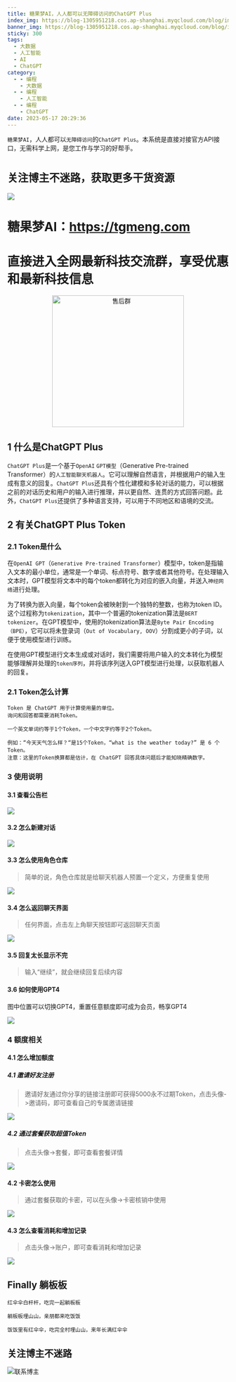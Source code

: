 ```yaml
---
title: 糖果梦AI，人人都可以无障碍访问的ChatGPT Plus
index_img: https://blog-1305951218.cos.ap-shanghai.myqcloud.com/blog/image/articleBg/1(145).jpg
banner_img: https://blog-1305951218.cos.ap-shanghai.myqcloud.com/blog/image/articleBg/1(145).jpg
sticky: 300
tags:
  - 大数据
  - 人工智能
  - AI
  - ChatGPT
category:
  - - 编程
    - 大数据
  - - 编程
    - 人工智能
  - - 编程
    - ChatGPT
date: 2023-05-17 20:29:36
---
```


`糖果梦AI`，人人都可以`无障碍访问`的`ChatGPT Plus`。本系统是直接对接官方API接口，无需科学上网，是您工作与学习的好帮手。

<!-- more -->

# `关注博主不迷路，获取更多干货资源`

![](https://github-edu-student-id-card-basic-1305951218.cos.ap-shanghai.myqcloud.com/shouhou.jpg)

# 糖果梦AI：https://tgmeng.com
# 直接进入全网最新科技交流群，享受优惠和最新科技信息

<div align="center">   <img width="300" height="300" src="https://github-edu-student-id-card-basic-1305951218.cos.ap-shanghai.myqcloud.com/shouhou.jpg" alt="售后群"> </div>

## 1 什么是ChatGPT Plus

`ChatGPT Plus`是一个基于`OpenAI` `GPT模型`（Generative Pre-trained Transformer）的`人工智能聊天机器人`。它可以理解自然语言，并根据用户的输入生成有意义的回复。`ChatGPT Plus`还具有个性化建模和多轮对话的能力，可以根据之前的对话历史和用户的输入进行推理，并以更自然、连贯的方式回答问题。此外，`ChatGPT Plus`还提供了多种语言支持，可以用于不同地区和语境的交流。

## 2 有关ChatGPT Plus Token

### 2.1 Token是什么

在`OpenAI GPT`（`Generative Pre-trained Transformer`）模型中，token是指输入文本的最小单位，通常是一个单词、标点符号、数字或者其他符号。在处理输入文本时，GPT模型将文本中的每个token都转化为对应的嵌入向量，并送入`神经网络`进行处理。

为了转换为嵌入向量，每个token会被映射到一个独特的整数，也称为token ID。这个过程称为`tokenization`，其中一个普遍的tokenization算法是`BERT tokenizer`。在GPT模型中，使用的tokenization算法是`Byte Pair Encoding （BPE）`，它可以将未登录词（`Out of Vocabulary, OOV`）分割成更小的子词，以便于使用模型进行训练。

在使用GPT模型进行文本生成或对话时，我们需要将用户输入的文本转化为模型能够理解并处理的`token序列`，并将该序列送入GPT模型进行处理，以获取机器人的回复。

### 2.1 Token怎么计算

```angular2html
Token 是 ChatGPT 用于计算使用量的单位。
询问和回答都需要消耗Token。

一个英文单词约等于1个Token，一个中文字约等于2个Token。

例如：“今天天气怎么样？“是15个Token，“what is the weather today?” 是 6 个Token。
注意：这里的Token换算都是估计，在 ChatGPT 回答具体问题后才能知晓精确数字。
```
### 3 使用说明

#### 3.1 查看公告栏

![](https://blog-1305951218.cos.ap-shanghai.myqcloud.com/blog/image/articleContent/chatgpt_anybodyai/1.png)

#### 3.2 怎么新建对话

![](https://blog-1305951218.cos.ap-shanghai.myqcloud.com/blog/image/articleContent/chatgpt_anybodyai/2.png)

#### 3.3 怎么使用角色仓库

> 简单的说，角色仓库就是给聊天机器人预置一个定义，方便重复使用

![](https://blog-1305951218.cos.ap-shanghai.myqcloud.com/blog/image/articleContent/chatgpt_anybodyai/3.png)

#### 3.4 怎么返回聊天界面

> 任何界面，点击左上角聊天按钮即可返回聊天页面

![](https://blog-1305951218.cos.ap-shanghai.myqcloud.com/blog/image/articleContent/chatgpt_anybodyai/4.png)

#### 3.5 回复太长显示不完

> 输入“继续”，就会继续回复后续内容

#### 3.6 如何使用GPT4

图中位置可以切换GPT4，重置任意额度即可成为会员，畅享GPT4

![](https://blog-1305951218.cos.ap-shanghai.myqcloud.com/blog/image/articleContent/chatgpt_anybodyai/5.png)

### 4 额度相关

#### 4.1 怎么增加额度

##### 4.1 邀请好友注册

> 邀请好友通过你分享的链接注册即可获得5000永不过期Token，点击头像->邀请码，即可查看自己的专属邀请链接

![](https://blog-1305951218.cos.ap-shanghai.myqcloud.com/blog/image/articleContent/chatgpt_anybodyai/6.png)

##### 4.2 通过套餐获取超值Token

> 点击头像->套餐，即可查看套餐详情

![](https://blog-1305951218.cos.ap-shanghai.myqcloud.com/blog/image/articleContent/chatgpt_anybodyai/7.png)

#### 4.2 卡密怎么使用

> 通过套餐获取的卡密，可以在头像->卡密核销中使用

![](https://blog-1305951218.cos.ap-shanghai.myqcloud.com/blog/image/articleContent/chatgpt_anybodyai/8.png)

#### 4.3 怎么查看消耗和增加记录

> 点击头像->账户，即可查看消耗和增加记录

![](https://blog-1305951218.cos.ap-shanghai.myqcloud.com/blog/image/articleContent/chatgpt_anybodyai/9.png)

## Finally 躺板板

`红伞伞白杆杆，吃完一起躺板板`

`躺板板埋山山，亲朋都来吃饭饭`

`饭饭里有红伞伞，吃完全村埋山山，来年长满红伞伞`

## 关注博主不迷路
![联系博主](https://github-edu-student-id-card-basic-1305951218.cos.ap-shanghai.myqcloud.com/shouhou.jpg)